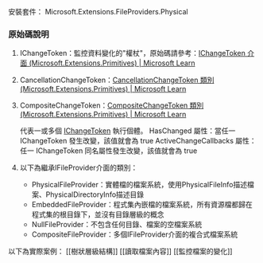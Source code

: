 安裝套件： Microsoft.Extensions.FileProviders.Physical

### 原始碼說明

1. IChangeToken：監控資料變化的"權杖"，原始碼請參考：[IChangeToken 介面 (Microsoft.Extensions.Primitives) | Microsoft Learn](https://learn.microsoft.com/zh-tw/dotnet/api/microsoft.extensions.primitives.ichangetoken?view=dotnet-plat-ext-7.0)
    
2. CancellationChangeToken：[CancellationChangeToken 類別 (Microsoft.Extensions.Primitives) | Microsoft Learn](https://learn.microsoft.com/zh-tw/dotnet/api/microsoft.extensions.primitives.cancellationchangetoken?view=dotnet-plat-ext-7.0)
    
3. CompositeChangeToken：[CompositeChangeToken 類別 (Microsoft.Extensions.Primitives) | Microsoft Learn](https://learn.microsoft.com/zh-tw/dotnet/api/microsoft.extensions.primitives.compositechangetoken?view=dotnet-plat-ext-7.0)
    
    代表一或多個 [IChangeToken](https://learn.microsoft.com/zh-tw/dotnet/api/microsoft.extensions.primitives.ichangetoken?view=dotnet-plat-ext-7.0) 執行個體。 
    HasChanged 屬性：當任一 IChangeToken 發生改變，該值就會為 true
    ActiveChangeCallbacks 屬性：任一 IChangeToken 同名屬性發生改變，該值就會為 true
    
4. 以下為繼承IFileProvider介面的類別：
    
    - PhysicalFileProvider：實體檔的檔案系統，使用PhysicalFileInfo描述檔案、PhysicalDirectoryInfo描述目錄
    - EmbeddedFileProvider：程式集內嵌檔的檔案系統，所有資源檔都歸在程式集的根目錄下，並沒有目錄層級的概念
    - NullFileProvider：不包含任何目錄、檔案的空檔案系統
    - CompositeFileProvider：多個IFileProvider介面的複合式檔案系統

以下為實際案例：
[[樹狀層級結構]]
[[讀取檔案內容]]
[[監控檔案的變化]]